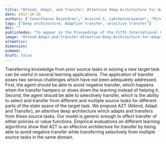 ```yaml
---
title: "Attend, Adapt, and Transfer: Attentive Deep Architecture for Adaptive Transfer from Multiple Sources in the Same Domain"
date: 2017-10-26
authors: ["Janarthanan Rajendran"," Aravind S. Lakshminarayanan", "Mitesh M Khapra", "P Prasanna", "B Ravindran"]
tags: ["Deep architecture, Adaptive transfer, selective transfer"]
doi: ""
publishedon: "To appear in the Proceedings of the Fifth International Conference on Learning Representations"
image: "Attend-Adapt-and-Transfer-Attentive-Deep-Architecture-for-Adaptive-Transfer.png"
altmetric: 
dimension: 
pubmed: 
draft: false
---
```

Transferring knowledge from prior source tasks in solving a new target task can be useful in several learning applications. The application of transfer poses two serious challenges which have not been adequately addressed. First, the agent should be able to avoid negative transfer, which happens when the transfer hampers or slows down the learning instead of helping it. Second, the agent should be able to selectively transfer, which is the ability to select and transfer from different and multiple source tasks for different parts of the state space of the target task. We propose A2T (Attend, Adapt and Transfer), an attentive deep architecture which adapts and transfers from these source tasks. Our model is generic enough to effect transfer of either policies or value functions. Empirical evaluations on different learning algorithms show that A2T is an effective architecture for transfer by being able to avoid negative transfer while transferring selectively from multiple source tasks in the same domain.
